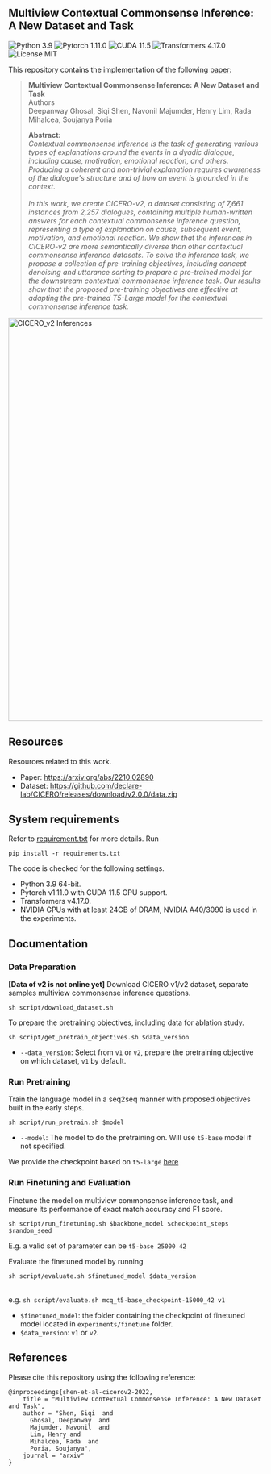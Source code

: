 ## Multiview Contextual Commonsense Inference: A New Dataset and Task
![Python 3.9](https://img.shields.io/badge/python-3.9-green.svg?style=plastic)
![Pytorch 1.11.0](https://img.shields.io/badge/pytorch-1.11.0-green.svg?style=plastic)
![CUDA 11.5](https://img.shields.io/badge/cuda-11.5-green.svg?style=plastic)
![Transformers 4.17.0](https://img.shields.io/badge/Transformers-4.17.0-green.svg?style=plastic)
![License MIT](https://img.shields.io/badge/license-MIT-blue.svg?style=plastic)


This repository contains the implementation of the following [paper](https://arxiv.org/abs/2210.02890):

> **Multiview Contextual Commonsense Inference: A New Dataset and Task**<br>
> Authors <br>
> Deepanway Ghosal, Siqi Shen, Navonil Majumder, Henry Lim, Rada Mihalcea, Soujanya Poria
>
> **Abstract:** 
> <br> *Contextual commonsense inference is the task of generating various types of explanations around the events in a dyadic dialogue, including cause, motivation, emotional reaction, and others. Producing a coherent and non-trivial explanation requires awareness of the dialogue's structure and of how an event is grounded in the context.*
> <br> <br> *In this work, we create CICERO-v2, a dataset consisting of 7,661 instances from 2,257 dialogues, containing multiple human-written answers for each contextual commonsense inference question, representing a type of explanation on cause, subsequent event, motivation, and emotional reaction. We show that the inferences in CICERO-v2 are more semantically diverse than other contextual commonsense inference datasets. To solve the inference task, we propose a collection of pre-training objectives, including concept denoising and utterance sorting to prepare a pre-trained model for the downstream contextual commonsense inference task. Our results show that the proposed pre-training objectives are effective at adapting the pre-trained T5-Large model for the contextual commonsense inference task.*


<img src="https://drive.google.com/uc?export=download&id=14RIbxgXhREdu5xZiKn5D-UUzaQLDNLqf" alt="CICERO_v2 Inferences" width="800"/>
<br>


## Resources

Resources related to this work. 

- Paper: https://arxiv.org/abs/2210.02890
- Dataset: https://github.com/declare-lab/CICERO/releases/download/v2.0.0/data.zip

## System requirements

Refer to [requirement.txt](https://github.com/$account/$repo/blob/master/requirements.txt) for more details. Run
``` 
pip install -r requirements.txt
```
The code is checked for the following settings.
* Python 3.9 64-bit. 
* Pytorch v1.11.0 with CUDA 11.5 GPU support.
* Transformers v4.17.0.
* NVIDIA GPUs with at least 24GB of DRAM, NVIDIA A40/3090 is used in the experiments.

## Documentation
### Data Preparation
**[Data of v2 is not online yet]** Download CICERO v1/v2 dataset, separate samples multiview commonsense inference questions. 
```
sh script/download_dataset.sh
```

To prepare the pretraining objectives, including data for ablation study.  
```
sh script/get_pretrain_objectives.sh $data_version
```
* `--data_version`: Select from `v1` or `v2`, prepare the pretraining objective on which dataset, `v1` by default. 


### Run Pretraining
Train the language model in a seq2seq manner with proposed objectives built in the early steps. 
```
sh script/run_pretrain.sh $model
```
* `--model`: The model to do the pretraining on. Will use `t5-base` model if not specified. 

We provide the checkpoint based on `t5-large` [here](https://huggingface.co/shensq0814/CICEROv2)
### Run Finetuning and Evaluation
Finetune the model on multiview commonsense inference task, and measure its performance of exact match accuracy and F1 score. 

```
sh script/run_finetuning.sh $backbone_model $checkpoint_steps $random_seed
```

E.g. a valid set of parameter can be `t5-base 25000 42`

Evaluate the finetuned model by running
```
sh script/evaluate.sh $finetuned_model $data_version
```
<br>e.g. `sh script/evaluate.sh mcq_t5-base_checkpoint-15000_42 v1`
* `$finetuned_model`: the folder containing the checkpoint of finetuned model located in `experiments/finetune` folder.
* `$data_version`: `v1` or `v2`. 
## References

Please cite this repository using the following reference:

```
@inproceedings{shen-et-al-cicerov2-2022,
    title = "Multiview Contextual Commonsense Inference: A New Dataset and Task",
    author = "Shen, Siqi  and 
      Ghosal, Deepanway  and
      Majumder, Navonil  and
      Lim, Henry and
      Mihalcea, Rada  and
      Poria, Soujanya",
    journal = "arxiv"
}
```
